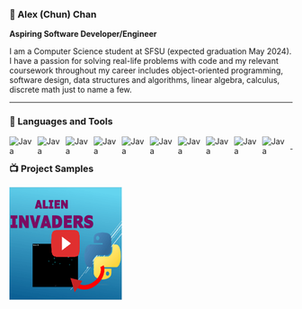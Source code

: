 ### 👋 Alex (Chun) Chan 

**Aspiring Software Developer/Engineer**

I am a Computer Science student at SFSU (expected graduation May 2024).  I have a passion for solving real-life problems with code and my relevant coursework throughout my career includes object-oriented programming, software design, data structures and algorithms, linear algebra, calculus, discrete math just to name a few.

---

### 🧰 Languages and Tools

<img align="left" alt="Java" width="40px" style="padding-right:10px;" src="https://cdn.jsdelivr.net/gh/devicons/devicon/icons/java/java-original.svg" />
<img align="left" alt="Java" width="40px" style="padding-right:10px;" src="https://cdn.jsdelivr.net/gh/devicons/devicon/icons/python/python-original.svg" />
<img align="left" alt="Java" width="40px" style="padding-right:10px;" src="https://cdn.jsdelivr.net/gh/devicons/devicon/icons/c/c-original.svg" />          
<img align="left" alt="Java" width="40px" style="padding-right:10px;" src="https://cdn.jsdelivr.net/gh/devicons/devicon/icons/cplusplus/cplusplus-original.svg" />       
<img align="left" alt="Java" width="40px" style="padding-right:10px;" src="https://cdn.jsdelivr.net/gh/devicons/devicon/icons/html5/html5-original-wordmark.svg" />
<img align="left" alt="Java" width="40px" style="padding-right:10px;" src="https://cdn.jsdelivr.net/gh/devicons/devicon/icons/css3/css3-original-wordmark.svg" />
<img align="left" alt="Java" width="40px" style="padding-right:10px;" src="https://cdn.jsdelivr.net/gh/devicons/devicon/icons/mysql/mysql-original-wordmark.svg" />
<img align="left" alt="Java" width="40px" style="padding-right:10px;" src="https://cdn.jsdelivr.net/gh/devicons/devicon/icons/linux/linux-original.svg" />
<img align="left" alt="Java" width="40px" style="padding-right:10px;" src="https://cdn.jsdelivr.net/gh/devicons/devicon/icons/github/github-original-wordmark.svg" />
<img align="left" alt="Java" width="40px" style="padding-right:10px;" src="https://cdn.jsdelivr.net/gh/devicons/devicon/icons/xcode/xcode-original.svg" />
     
     
#       
---        
          
### 📺 Project Samples

<!-- BEGIN YOUTUBE-CARDS -->
<a href="https://www.youtube.com/watch?v=EvtWCziTOLg&ab_channel=AlexChan">
  <picture>
    <img src="alienInvadersPlay.PNG" width="200" height="200">
  </picture>
</a>
<!-- END YOUTUBE-CARDS -->
